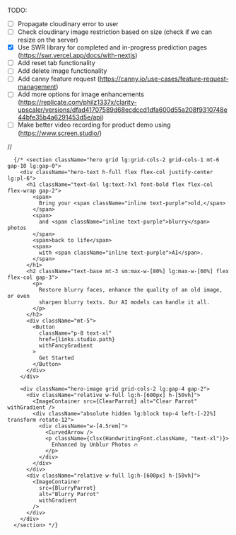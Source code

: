 TODO: 
- [ ] Propagate cloudinary error to user
- [ ] Check cloudinary image restriction based on size (check if we can resize on the server)
- [x] Use SWR library for completed and in-progress prediction pages (https://swr.vercel.app/docs/with-nextjs)
- [ ] Add reset tab functionality
- [ ] Add delete image functionality
- [ ] Add canny feature request (https://canny.io/use-cases/feature-request-management)
- [ ] Add more options for image enhancements (https://replicate.com/philz1337x/clarity-upscaler/versions/dfad41707589d68ecdccd1dfa600d55a208f9310748e44bfe35b4a6291453d5e/api)
- [ ] Make better video recording for product demo using (https://www.screen.studio/)

//

      {/* <section className="hero grid lg:grid-cols-2 grid-cols-1 mt-6 gap-10 lg:gap-0">
        <div className="hero-text h-full flex flex-col justify-center lg:pl-6">
          <h1 className="text-6xl lg:text-7xl font-bold flex flex-col flex-wrap gap-2">
            <span>
              Bring your <span className="inline text-purple">old,</span>
            </span>
            <span>
              and <span className="inline text-purple">blurry</span> photos
            </span>
            <span>back to life</span>
            <span>
              with <span className="inline text-purple">AI</span>.
            </span>
          </h1>
          <h2 className="text-base mt-3 sm:max-w-[80%] lg:max-w-[60%] flex flex-col gap-3">
            <p>
              Restore blurry faces, enhance the quality of an old image, or even
              sharpen blurry texts. Our AI models can handle it all.
            </p>
          </h2>
          <div className="mt-5">
            <Button
              className="p-8 text-xl"
              href={links.studio.path}
              withFancyGradient
            >
              Get Started
            </Button>
          </div>
        </div>

        <div className="hero-image grid grid-cols-2 lg:gap-4 gap-2">
          <div className="relative w-full lg:h-[600px] h-[50vh]">
            <ImageContainer src={ClearParrot} alt="Clear Parrot" withGradient />
            <div className="absolute hidden lg:block top-4 left-[-22%] transform rotate-12">
              <div className="w-[4.5rem]">
                <CurvedArrow />
                <p className={clsx(HandwritingFont.className, "text-xl")}>
                  Enhanced by Unblur Photos 🔥
                </p>
              </div>
            </div>
          </div>
          <div className="relative w-full lg:h-[600px] h-[50vh]">
            <ImageContainer
              src={BlurryParrot}
              alt="Blurry Parrot"
              withGradient
            />
          </div>
        </div>
      </section> */}
